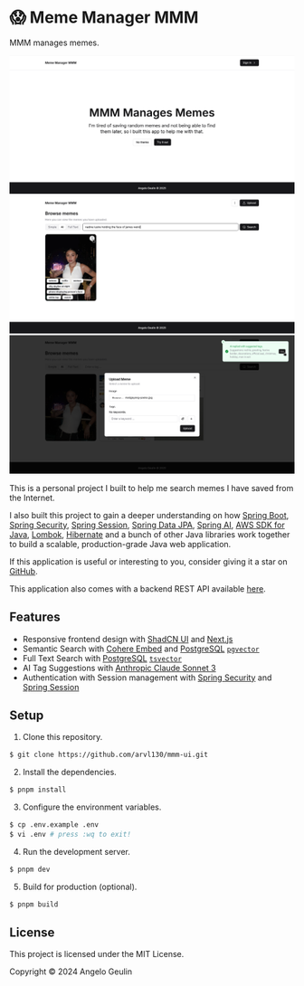 # 😱 Meme Manager MMM

MMM manages memes.

![Screenshot of the home page](https://raw.githubusercontent.com/arvl130/mmm/master/screenshots/1.png)
![Screenshot of semantic search](https://raw.githubusercontent.com/arvl130/mmm/master/screenshots/2.png)
![Screenshot of AI tag suggestions](https://raw.githubusercontent.com/arvl130/mmm/master/screenshots/3.png)

This is a personal project I built to help me search memes I have saved from the Internet.

I also built this project to gain a deeper understanding on how [Spring Boot](https://spring.io/projects/spring-boot),
[Spring Security](https://spring.io/projects/spring-security), [Spring Session](https://spring.io/projects/spring-session),
[Spring Data JPA](https://spring.io/projects/spring-data-jpa), [Spring AI](https://spring.io/projects/spring-ai),
[AWS SDK for Java](https://aws.amazon.com/sdk-for-java/), [Lombok](https://projectlombok.org/),
[Hibernate](https://hibernate.org/) and a bunch of other Java libraries work together to build a
scalable, production-grade Java web application.

If this application is useful or interesting to you, consider giving it a star on
[GitHub](https://github.com/arvl130/mmm-ui).

This application also comes with a backend REST API available [here](https://github.com/arvl130/mmm).

## Features

- Responsive frontend design with [ShadCN UI](https://ui.shadcn.com) and [Next.js](https://nextjs.org)
- Semantic Search with [Cohere Embed](https://cohere.com/embed) and [PostgreSQL](https://www.postgresql.org/) [`pgvector`](https://github.com/pgvector/pgvector)
- Full Text Search with [PostgreSQL](https://www.postgresql.org/) [`tsvector`](https://www.postgresql.org/docs/current/textsearch.html)
- AI Tag Suggestions with [Anthropic Claude Sonnet 3](https://www.anthropic.com/news/claude-3-family)
- Authentication with Session management with [Spring Security](https://spring.io/projects/spring-security) and [Spring Session](https://spring.io/projects/spring-session)

## Setup

1. Clone this repository.

```sh
$ git clone https://github.com/arvl130/mmm-ui.git
```

2. Install the dependencies.

```sh
$ pnpm install
```

3. Configure the environment variables.

```sh
$ cp .env.example .env
$ vi .env # press :wq to exit!
```

4. Run the development server.

```sh
$ pnpm dev
```

5. Build for production (optional).

```sh
$ pnpm build
```

## License

This project is licensed under the MIT License.

Copyright © 2024 Angelo Geulin
